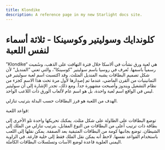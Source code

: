 ```yaml
---
title: Klondike
description: A reference page in my new Starlight docs site.
---
```


# كلوندايك وسوليتير وكوسينكا - ثلاثة أسماء لنفس اللعبة

”Klondike“ هي لعبة ورق نشأت في ألاسكا خلال فترة التهافت على الذهب، وسُميت رسمياً باسمها. تُعرف في روسيا باسم سوليتير ”كوسينكا“، والتي تعني ”المنديل“ لأن شكل تصميم البطاقات يشبه المنديل المثلث. وقد اكتسبت اسم لعبة سوليتير في الثمانينيات من القرن الماضي، عندما تم إصدارها لأول مرة تحت هذا الاسم كجزء من نظام التشغيل ويندوز وأصبحت مشهورة جداً. ومع ذلك، تجدر الإشارة إلى أن سوليتير ليس في الواقع اسم لعبة واحدة، بل هو اسم عام لألعاب الورق ذات اللاعب الواحد.

الهدف من اللعبة هو فرز البطاقات حسب البدلة بترتيب تنازلي.

قواعد اللعبة:

توضع البطاقات على الطاولة على شكل مثلث. يمكنك تحريكها واحدة تلو الأخرى إلى بطاقة ذات ترتيب أعلى من البطاقات من النوع المقابل، بترتيب تنازلي من الملك إلى الشيطان. توضع بجانبها كومة من البطاقات المتبقية بعد الصفقة. يمكن نقلها إلى اللعب باستخدام القواعد نفسها. لاحظ أنه يمكن نقل الملك فقط إلى خلية فارغة. في الزاوية اليمنى العلوية قاعدة لوضع الآسات وتسلسلات البطاقات الكاملة.